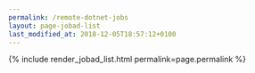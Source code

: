 ```yaml
---
permalink: /remote-dotnet-jobs
layout: page-jobad-list
last_modified_at: 2018-12-05T18:57:12+0100
---
```

{% include render_jobad_list.html permalink=page.permalink %}
